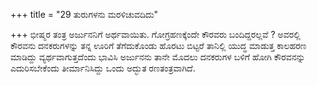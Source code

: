 +++
title = "29 ತುರುಗಳನು ಮರಳಿಚುವದಿದು"

+++
ಭೀಷ್ಮರ ತಂತ್ರ ಅರ್ಜುನನಿಗೆ ಅರ್ಥವಾಯಿತು. ಗೋಗ್ರಹಣಕ್ಕೆಂದೇ ಕೌರವರು ಬಂದಿದ್ದರಲ್ಲವೆ ? ಅವರಲ್ಲಿ ಕೌರವನು ದನಕರುಗಳನ್ನು ತನ್ನ ಊರಿಗೆ ತೆಗೆದುಕೊಂಡು ಹೊರಟು ಬಿಟ್ಟರೆ ತಾನಿಲ್ಲಿ ಯುದ್ಧ ಮಾಡುತ್ತ ಕಾಲಹರಣ ಮಾಡಿದ್ದು ವ್ಯರ್ಥವಾಗುತ್ತದೆಂದು ಭಾವಿಸಿ ಅರ್ಜುನನು ತಾನೇ ಮೊದಲು ದನಕರುಗಳ ಬಳಿಗೆ ಹೋಗಿ ಕೌರವನನ್ನು ಎದುರಿಸಬೇಕೆಂದು ತೀರ್ಮಾನಿಸಿದ್ದು ಒಂದು ಅದ್ಭುತ ರಣತಂತ್ರವಾಗಿದೆ.
